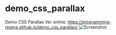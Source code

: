 # demo_css_parallax
Demo CSS Parallax
Ver online: https://programming-regina.github.io/demo_css_parallax/
![Screenshot](https://raw.githubusercontent.com/programming-Regina/demo_css_parallax/main/img/demo-css-parallax.png)
